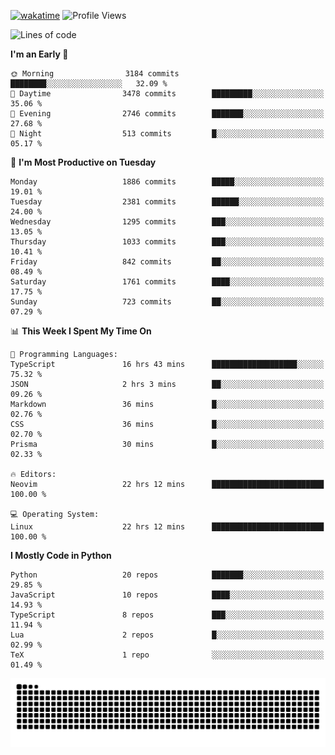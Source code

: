 [![wakatime](https://wakatime.com/badge/user/b920b284-3cde-4cd4-b72e-f7f22d050b16.svg)](https://wakatime.com/@b920b284-3cde-4cd4-b72e-f7f22d050b16)
![Profile Views](http://img.shields.io/badge/Profile%20Views-4586-blue)
<!--START_SECTION:waka-->
![Lines of code](https://img.shields.io/badge/From%20Hello%20World%20I%27ve%20Written-8.9%20million%20lines%20of%20code-blue)

**I'm an Early 🐤** 

```text
🌞 Morning                3184 commits        ████████░░░░░░░░░░░░░░░░░   32.09 % 
🌆 Daytime                3478 commits        █████████░░░░░░░░░░░░░░░░   35.06 % 
🌃 Evening                2746 commits        ███████░░░░░░░░░░░░░░░░░░   27.68 % 
🌙 Night                  513 commits         █░░░░░░░░░░░░░░░░░░░░░░░░   05.17 % 
```
📅 **I'm Most Productive on Tuesday** 

```text
Monday                   1886 commits        █████░░░░░░░░░░░░░░░░░░░░   19.01 % 
Tuesday                  2381 commits        ██████░░░░░░░░░░░░░░░░░░░   24.00 % 
Wednesday                1295 commits        ███░░░░░░░░░░░░░░░░░░░░░░   13.05 % 
Thursday                 1033 commits        ███░░░░░░░░░░░░░░░░░░░░░░   10.41 % 
Friday                   842 commits         ██░░░░░░░░░░░░░░░░░░░░░░░   08.49 % 
Saturday                 1761 commits        ████░░░░░░░░░░░░░░░░░░░░░   17.75 % 
Sunday                   723 commits         ██░░░░░░░░░░░░░░░░░░░░░░░   07.29 % 
```


📊 **This Week I Spent My Time On** 

```text
💬 Programming Languages: 
TypeScript               16 hrs 43 mins      ███████████████████░░░░░░   75.32 % 
JSON                     2 hrs 3 mins        ██░░░░░░░░░░░░░░░░░░░░░░░   09.26 % 
Markdown                 36 mins             █░░░░░░░░░░░░░░░░░░░░░░░░   02.76 % 
CSS                      36 mins             █░░░░░░░░░░░░░░░░░░░░░░░░   02.70 % 
Prisma                   30 mins             █░░░░░░░░░░░░░░░░░░░░░░░░   02.33 % 

🔥 Editors: 
Neovim                   22 hrs 12 mins      █████████████████████████   100.00 % 

💻 Operating System: 
Linux                    22 hrs 12 mins      █████████████████████████   100.00 % 
```

**I Mostly Code in Python** 

```text
Python                   20 repos            ███████░░░░░░░░░░░░░░░░░░   29.85 % 
JavaScript               10 repos            ████░░░░░░░░░░░░░░░░░░░░░   14.93 % 
TypeScript               8 repos             ███░░░░░░░░░░░░░░░░░░░░░░   11.94 % 
Lua                      2 repos             █░░░░░░░░░░░░░░░░░░░░░░░░   02.99 % 
TeX                      1 repo              ░░░░░░░░░░░░░░░░░░░░░░░░░   01.49 % 
```




<!--END_SECTION:waka-->
![Snake animation](https://raw.githubusercontent.com/timmypidashev/timmypidashev/main/commits.svg)
